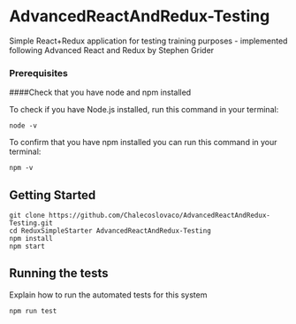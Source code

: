 # AdvancedReactAndRedux-Testing

Simple React+Redux application for testing training purposes - implemented following Advanced React and Redux by Stephen Grider

### Prerequisites

####Check that you have node and npm installed

To check if you have Node.js installed, run this command in your terminal:
```
node -v
```
To confirm that you have npm installed you can run this command in your terminal:
```
npm -v
```

## Getting Started

```
git clone https://github.com/Chalecoslovaco/AdvancedReactAndRedux-Testing.git
cd ReduxSimpleStarter AdvancedReactAndRedux-Testing
npm install
npm start
```

## Running the tests

Explain how to run the automated tests for this system

```
npm run test
```
